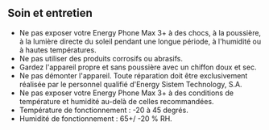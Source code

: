 ## Soin et entretien

* Ne pas exposer votre Energy Phone Max 3+ à des chocs, à la poussière, à la lumière directe du soleil pendant une longue période, à l'humidité ou à hautes températures.
* Ne pas utiliser des produits corrosifs ou abrasifs.
* Gardez l'appareil propre et sans poussière avec un chiffon doux et sec.
* Ne pas démonter l'appareil. Toute réparation doit être exclusivement réalisée par le personnel qualifié d'Energy Sistem Technology, S.A.
* Ne pas exposer votre Energy Phone Max 3+ à des conditions de température et humidité au-delà de celles recommandées.
* Température de fonctionnement : -20 à 45 degrés.
* Humidité de fonctionnement : 65+/ -20 % RH.
